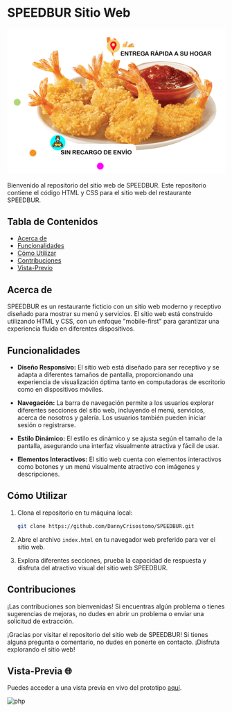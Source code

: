 # SPEEDBUR Sitio Web

![Logo de SPEEDBUR](./img/design.png)

Bienvenido al repositorio del sitio web de SPEEDBUR. Este repositorio contiene el código HTML y CSS para el sitio web del restaurante SPEEDBUR.

## Tabla de Contenidos

- [Acerca de](#acerca-de)
- [Funcionalidades](#funcionalidades)
- [Cómo Utilizar](#cómo-utilizar)
- [Contribuciones](#contribuciones)
- [Vista-Previo](#Vista-Previa)

## Acerca de

SPEEDBUR es un restaurante ficticio con un sitio web moderno y receptivo diseñado para mostrar su menú y servicios. El sitio web está construido utilizando HTML y CSS, con un enfoque "mobile-first" para garantizar una experiencia fluida en diferentes dispositivos.

## Funcionalidades

- **Diseño Responsivo:** El sitio web está diseñado para ser receptivo y se adapta a diferentes tamaños de pantalla, proporcionando una experiencia de visualización óptima tanto en computadoras de escritorio como en dispositivos móviles.

- **Navegación:** La barra de navegación permite a los usuarios explorar diferentes secciones del sitio web, incluyendo el menú, servicios, acerca de nosotros y galería. Los usuarios también pueden iniciar sesión o registrarse.

- **Estilo Dinámico:** El estilo es dinámico y se ajusta según el tamaño de la pantalla, asegurando una interfaz visualmente atractiva y fácil de usar.

- **Elementos Interactivos:** El sitio web cuenta con elementos interactivos como botones y un menú visualmente atractivo con imágenes y descripciones.

## Cómo Utilizar

1. Clona el repositorio en tu máquina local:

   ```bash
   git clone https://github.com/DannyCrisostomo/SPEEDBUR.git
   ```

2. Abre el archivo `index.html` en tu navegador web preferido para ver el sitio web.

3. Explora diferentes secciones, prueba la capacidad de respuesta y disfruta del atractivo visual del sitio web SPEEDBUR.

## Contribuciones

¡Las contribuciones son bienvenidas! Si encuentras algún problema o tienes sugerencias de mejoras, no dudes en abrir un problema o enviar una solicitud de extracción.


¡Gracias por visitar el repositorio del sitio web de SPEEDBUR! Si tienes alguna pregunta o comentario, no dudes en ponerte en contacto. ¡Disfruta explorando el sitio web!

## Vista-Previa 🌐

Puedes acceder a una vista previa en vivo del prototipo [aquí](https://sparkling-selkie-fe7376.netlify.app/).


![php](https://github.com/DannyCrisostomo/SPEEDBUR/blob/master/SPEEDBUR.png)
